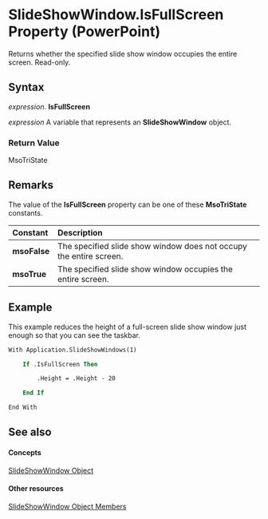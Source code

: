 
# SlideShowWindow.IsFullScreen Property (PowerPoint)

Returns whether the specified slide show window occupies the entire screen. Read-only.


## Syntax

 _expression_. **IsFullScreen**

 _expression_ A variable that represents an **SlideShowWindow** object.


### Return Value

MsoTriState


## Remarks

The value of the  **IsFullScreen** property can be one of these **MsoTriState** constants.



|**Constant**|**Description**|
|:-----|:-----|
|**msoFalse**|The specified slide show window does not occupy the entire screen. |
|**msoTrue**| The specified slide show window occupies the entire screen.|

## Example

This example reduces the height of a full-screen slide show window just enough so that you can see the taskbar.


```vb
With Application.SlideShowWindows(1)

    If .IsFullScreen Then

        .Height = .Height - 20

    End If

End With
```


## See also


#### Concepts


[SlideShowWindow Object](22468489-d4a2-ffea-7479-53ecb8d5da29.md)
#### Other resources


[SlideShowWindow Object Members](7b2d0120-81a7-3232-fc38-f932f351523a.md)
